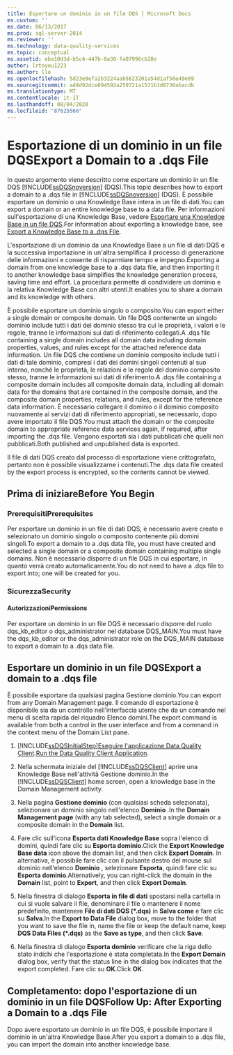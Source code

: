```yaml
---
title: Esportare un dominio in un file DQS | Microsoft Docs
ms.custom: ''
ms.date: 06/13/2017
ms.prod: sql-server-2014
ms.reviewer: ''
ms.technology: data-quality-services
ms.topic: conceptual
ms.assetid: eba10d3d-b5c4-447b-8a30-fa07996cb28e
author: lrtoyou1223
ms.author: lle
ms.openlocfilehash: 5d23e9efa2b3224aab5623201a54d1af56e49e09
ms.sourcegitcommit: ad4d92dce894592a259721a1571b1d8736abacdb
ms.translationtype: MT
ms.contentlocale: it-IT
ms.lasthandoff: 08/04/2020
ms.locfileid: "87625560"
---
```

# <a name="export-a-domain-to-a-dqs-file"></a><span data-ttu-id="44e3f-102">Esportazione di un dominio in un file DQS</span><span class="sxs-lookup"><span data-stu-id="44e3f-102">Export a Domain to a .dqs File</span></span>
  <span data-ttu-id="44e3f-103">In questo argomento viene descritto come esportare un dominio in un file DQS [!INCLUDE[ssDQSnoversion](../includes/ssdqsnoversion-md.md)] (DQS).</span><span class="sxs-lookup"><span data-stu-id="44e3f-103">This topic describes how to export a domain to a .dqs file in [!INCLUDE[ssDQSnoversion](../includes/ssdqsnoversion-md.md)] (DQS).</span></span> <span data-ttu-id="44e3f-104">È possibile esportare un dominio o una Knowledge Base intera in un file di dati.</span><span class="sxs-lookup"><span data-stu-id="44e3f-104">You can export a domain or an entire knowledge base to a data file.</span></span> <span data-ttu-id="44e3f-105">Per informazioni sull'esportazione di una Knowledge Base, vedere [Esportare una Knowledge Base in un file DQS](../../2014/data-quality-services/export-a-knowledge-base-to-a-dqs-file.md).</span><span class="sxs-lookup"><span data-stu-id="44e3f-105">For information about exporting a knowledge base, see [Export a Knowledge Base to a .dqs File](../../2014/data-quality-services/export-a-knowledge-base-to-a-dqs-file.md).</span></span>  
  
 <span data-ttu-id="44e3f-106">L'esportazione di un dominio da una Knowledge Base a un file di dati DQS e la successiva importazione in un'altra semplifica il processo di generazione delle informazioni e consente di risparmiare tempo e impegno.</span><span class="sxs-lookup"><span data-stu-id="44e3f-106">Exporting a domain from one knowledge base to a .dqs data file, and then importing it to another knowledge base simplifies the knowledge generation process, saving time and effort.</span></span> <span data-ttu-id="44e3f-107">La procedura permette di condividere un dominio e la relativa Knowledge Base con altri utenti.</span><span class="sxs-lookup"><span data-stu-id="44e3f-107">It enables you to share a domain and its knowledge with others.</span></span>  
  
 <span data-ttu-id="44e3f-108">È possibile esportare un dominio singolo o composito.</span><span class="sxs-lookup"><span data-stu-id="44e3f-108">You can export either a single domain or composite domain.</span></span> <span data-ttu-id="44e3f-109">Un file DQS contenente un singolo dominio include tutti i dati del dominio stesso tra cui le proprietà, i valori e le regole, tranne le informazioni sui dati di riferimento collegati.</span><span class="sxs-lookup"><span data-stu-id="44e3f-109">A .dqs file containing a single domain includes all domain data including domain properties, values, and rules except for the attached reference data information.</span></span> <span data-ttu-id="44e3f-110">Un file DQS che contiene un dominio composito include tutti i dati di tale dominio, compresi i dati dei domini singoli contenuti al suo interno, nonché le proprietà, le relazioni e le regole del dominio composito stesso, tranne le informazioni sui dati di riferimento.</span><span class="sxs-lookup"><span data-stu-id="44e3f-110">A .dqs file containing a composite domain includes all composite domain data, including all domain data for the domains that are contained in the composite domain, and the composite domain properties, relations, and rules, except for the reference data information.</span></span> <span data-ttu-id="44e3f-111">È necessario collegare il dominio o il dominio composito nuovamente ai servizi dati di riferimento appropriati, se necessario, dopo avere importato il file DQS.</span><span class="sxs-lookup"><span data-stu-id="44e3f-111">You must attach the domain or the composite domain to appropriate reference data services again, if required, after importing the .dqs file.</span></span> <span data-ttu-id="44e3f-112">Vengono esportati sia i dati pubblicati che quelli non pubblicati.</span><span class="sxs-lookup"><span data-stu-id="44e3f-112">Both published and unpublished data is exported.</span></span>  
  
 <span data-ttu-id="44e3f-113">Il file di dati DQS creato dal processo di esportazione viene crittografato, pertanto non è possibile visualizzarne i contenuti.</span><span class="sxs-lookup"><span data-stu-id="44e3f-113">The .dqs data file created by the export process is encrypted, so the contents cannot be viewed.</span></span>  
  
##  <a name="before-you-begin"></a><a name="BeforeYouBegin"></a> <span data-ttu-id="44e3f-114">Prima di iniziare</span><span class="sxs-lookup"><span data-stu-id="44e3f-114">Before You Begin</span></span>  
  
###  <a name="prerequisites"></a><a name="Prerequisites"></a> <span data-ttu-id="44e3f-115">Prerequisiti</span><span class="sxs-lookup"><span data-stu-id="44e3f-115">Prerequisites</span></span>  
 <span data-ttu-id="44e3f-116">Per esportare un dominio in un file di dati DQS, è necessario avere creato e selezionato un dominio singolo o composito contenente più domini singoli.</span><span class="sxs-lookup"><span data-stu-id="44e3f-116">To export a domain to a .dqs data file, you must have created and selected a single domain or a composite domain containing multiple single domains.</span></span> <span data-ttu-id="44e3f-117">Non è necessario disporre di un file DQS in cui esportare, in quanto verrà creato automaticamente.</span><span class="sxs-lookup"><span data-stu-id="44e3f-117">You do not need to have a .dqs file to export into; one will be created for you.</span></span>  
  
###  <a name="security"></a><a name="Security"></a> <span data-ttu-id="44e3f-118">Sicurezza</span><span class="sxs-lookup"><span data-stu-id="44e3f-118">Security</span></span>  
  
####  <a name="permissions"></a><a name="Permissions"></a> <span data-ttu-id="44e3f-119">Autorizzazioni</span><span class="sxs-lookup"><span data-stu-id="44e3f-119">Permissions</span></span>  
 <span data-ttu-id="44e3f-120">Per esportare un dominio in un file DQS è necessario disporre del ruolo dqs_kb_editor o dqs_administrator nel database DQS_MAIN.</span><span class="sxs-lookup"><span data-stu-id="44e3f-120">You must have the dqs_kb_editor or the dqs_administrator role on the DQS_MAIN database to export a domain to a .dqs data file.</span></span>  
  
##  <a name="export-a-domain-to-a-dqs-file"></a><a name="Export"></a><span data-ttu-id="44e3f-121">Esportare un dominio in un file DQS</span><span class="sxs-lookup"><span data-stu-id="44e3f-121">Export a domain to a .dqs file</span></span>  
 <span data-ttu-id="44e3f-122">È possibile esportare da qualsiasi pagina Gestione dominio.</span><span class="sxs-lookup"><span data-stu-id="44e3f-122">You can export from any Domain Management page.</span></span> <span data-ttu-id="44e3f-123">Il comando di esportazione è disponibile sia da un controllo nell'interfaccia utente che da un comando nel menu di scelta rapida del riquadro Elenco domini.</span><span class="sxs-lookup"><span data-stu-id="44e3f-123">The export command is available from both a control in the user interface and from a command in the context menu of the Domain List pane.</span></span>  
  
1.  [!INCLUDE[ssDQSInitialStep](../includes/ssdqsinitialstep-md.md)]<span data-ttu-id="44e3f-124">[Eseguire l'applicazione Data Quality Client](../../2014/data-quality-services/run-the-data-quality-client-application.md).</span><span class="sxs-lookup"><span data-stu-id="44e3f-124">[Run the Data Quality Client Application](../../2014/data-quality-services/run-the-data-quality-client-application.md).</span></span>  
  
2.  <span data-ttu-id="44e3f-125">Nella schermata iniziale del [!INCLUDE[ssDQSClient](../includes/ssdqsclient-md.md)] aprire una Knowledge Base nell'attività Gestione dominio.</span><span class="sxs-lookup"><span data-stu-id="44e3f-125">In the [!INCLUDE[ssDQSClient](../includes/ssdqsclient-md.md)] home screen, open a knowledge base in the Domain Management activity.</span></span>  
  
3.  <span data-ttu-id="44e3f-126">Nella pagina **Gestione dominio** (con qualsiasi scheda selezionata), selezionare un dominio singolo nell'elenco **Dominio** .</span><span class="sxs-lookup"><span data-stu-id="44e3f-126">In the **Domain Management page** (with any tab selected), select a single domain or a composite domain in the **Domain** list.</span></span>  
  
4.  <span data-ttu-id="44e3f-127">Fare clic sull'icona **Esporta dati Knowledge Base** sopra l'elenco di domini, quindi fare clic su **Esporta dominio**.</span><span class="sxs-lookup"><span data-stu-id="44e3f-127">Click the **Export Knowledge Base data** icon above the domain list, and then click **Export Domain**.</span></span> <span data-ttu-id="44e3f-128">In alternativa, è possibile fare clic con il pulsante destro del mouse sul dominio nell'elenco **Dominio** , selezionare **Esporta**, quindi fare clic su **Esporta dominio**.</span><span class="sxs-lookup"><span data-stu-id="44e3f-128">Alternatively, you can right-click the domain in the **Domain** list, point to **Export**, and then click **Export Domain**.</span></span>  
  
5.  <span data-ttu-id="44e3f-129">Nella finestra di dialogo **Esporta in file di dati** spostarsi nella cartella in cui si vuole salvare il file, denominare il file o mantenere il nome predefinito, mantenere **File di dati DQS (\*.dqs)** in **Salva come** e fare clic su **Salva**.</span><span class="sxs-lookup"><span data-stu-id="44e3f-129">In the **Export to Data File** dialog box, move to the folder that you want to save the file in, name the file or keep the default name, keep **DQS Data Files (\*.dqs)** as the **Save as type**, and then click **Save**.</span></span>  
  
6.  <span data-ttu-id="44e3f-130">Nella finestra di dialogo **Esporta dominio** verificare che la riga dello stato indichi che l'esportazione è stata completata.</span><span class="sxs-lookup"><span data-stu-id="44e3f-130">In the **Export Domain** dialog box, verify that the status line in the dialog box indicates that the export completed.</span></span> <span data-ttu-id="44e3f-131">Fare clic su **OK**.</span><span class="sxs-lookup"><span data-stu-id="44e3f-131">Click **OK**.</span></span>  
  
##  <a name="follow-up-after-exporting-a-domain-to-a-dqs-file"></a><a name="FollowUp"></a><span data-ttu-id="44e3f-132">Completamento: dopo l'esportazione di un dominio in un file DQS</span><span class="sxs-lookup"><span data-stu-id="44e3f-132">Follow Up: After Exporting a Domain to a .dqs File</span></span>  
 <span data-ttu-id="44e3f-133">Dopo avere esportato un dominio in un file DQS, è possibile importare il dominio in un'altra Knowledge Base.</span><span class="sxs-lookup"><span data-stu-id="44e3f-133">After you export a domain to a .dqs file, you can import the domain into another knowledge base.</span></span>  
  
  
